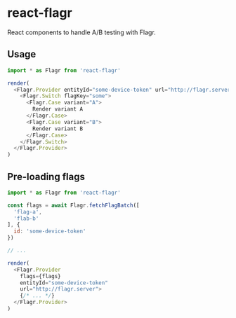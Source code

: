 # react-flagr

React components to handle A/B testing with Flagr.

## Usage

```js
import * as Flagr from 'react-flagr'

render(
  <Flagr.Provider entityId="some-device-token" url="http://flagr.server">
    <Flagr.Switch flagKey="some">
      <Flagr.Case variant="A">
        Render variant A
      </Flagr.Case>
      <Flagr.Case variant="B">
        Render variant B
      </Flagr.Case>
    </Flagr.Switch>
  </Flagr.Provider>
)
```

## Pre-loading flags

```js
import * as Flagr from 'react-flagr'

const flags = await Flagr.fetchFlagBatch([
  'flag-a',
  'flab-b'
], {
  id: 'some-device-token'
})

// ...

render(
  <Flagr.Provider
    flags={flags}
    entityId="some-device-token"
    url="http://flagr.server">
    {/* ... */}
  </Flagr.Provider>
)
```
